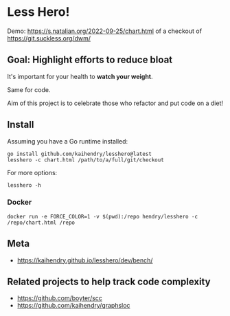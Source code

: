 # Less Hero!

Demo: https://s.natalian.org/2022-09-25/chart.html of a checkout of https://git.suckless.org/dwm/

## Goal: Highlight efforts to reduce bloat

It's important for your health to **watch your weight**.

Same for code.

Aim of this project is to celebrate those who refactor and put code on
a diet!

## Install

Assuming you have a Go runtime installed:

    go install github.com/kaihendry/lesshero@latest
    lesshero -c chart.html /path/to/a/full/git/checkout

For more options:
```
lesshero -h
```

### Docker

    docker run -e FORCE_COLOR=1 -v $(pwd):/repo hendry/lesshero -c /repo/chart.html /repo

## Meta

- https://kaihendry.github.io/lesshero/dev/bench/

## Related projects to help track code complexity

- https://github.com/boyter/scc
- https://github.com/kaihendry/graphsloc

